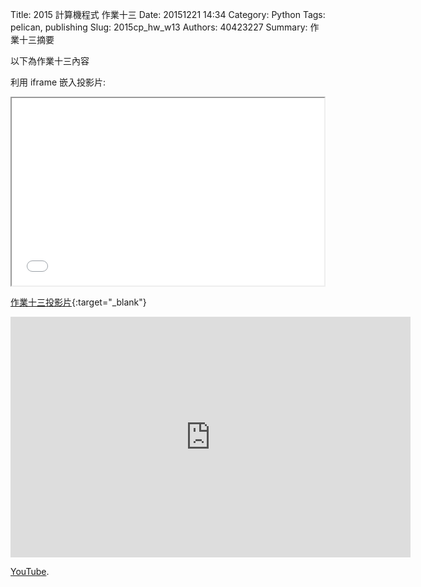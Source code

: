 Title: 2015 計算機程式 作業十三
Date: 20151221 14:34
Category: Python
Tags: pelican, publishing
Slug: 2015cp_hw_w13
Authors: 40423227
Summary: 作業十三摘要

以下為作業十三內容

利用 iframe 嵌入投影片:

<iframe src="40423227_cp_w13_p.html" width="500" height="300"></iframe>

[作業十三投影片](40423227_cp_w13_p.html){:target="_blank"}

<iframe width="640" height="385" src="https://www.youtube.com/v/zRBrg_QSB8w&autoplay=1" frameborder="0" allowfullscreen></iframe>
 <p><a  href="https://www.youtube.com/">YouTube</a>.</p>
